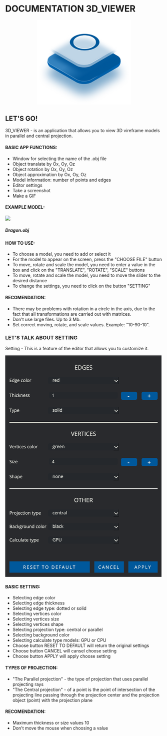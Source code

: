 <h1>DOCUMENTATION 3D_VIEWER</h1>

<p align="center">
    <img width="300" src="misc/images/logo.png">
</p>

<h2>LET'S GO!</h2>
<p>3D_VIEWER - is an application that allows you to view 3D vireframe models in parallel and central projection.
</p>
<h4>BASIC APP FUNCTIONS:</h4>
<ul>
    <li>Window for selecting the name of the .obj file</li>
    <li>Object translate by Ox, Oy, Oz</li>
    <li>Object rotation by Ox, Oy, Oz</li>
    <li>Object approximation by Ox, Oy, Oz</li>
    <li>Model information: number of points and edges</li>
    <li>Editor settings</li>
    <li>Take a screenshot</li>
    <li>Make a GIF</li>
</ul>
<h4>EXAMPLE MODEL:</h4>
<img width="1000" src="misc/images/dragon.gif">
<h5>Dragon.obj</h5>
<h4>HOW TO USE:</h4>
<ul>
    <li>To choose a model, you need to add or select it</li>
    <li>For the model to appear on the screen, press the "CHOOSE FILE" button</li>
    <li>To move, rotate and scale the model, you need to enter a value in the box and click on the
        "TRANSLATE", "ROTATE", "SCALE" buttons
    </li>
    <li>To move, rotate and scale the model, you need to move the slider to the desired distance</li>
    <li>To change the settings, you need to click on the button "SETTING"</li>
</ul>
<h4>RECOMENDATION:</h4>
<ul>
    <li>There may be problems with rotation in a circle in the axis, due to the fact that all transformations are
        carried out with matrices.</li>
    <li>Don't use large files. Up to 3 Mb.</li>
    <li>Set correct moving, rotate, and scale values. Example: "10-90-10".</li>
</ul>
<h3>LET'S TALK ABOUT SETTING</h3>
<p>Setting - This is a feature of the editor that allows you to customize it.</p>
<img width="500"  src="misc/images/setting.png">
<h4>BASIC SETTING:</h4>
<ul>
    <li>Selecting edge color</li>
    <li>Selecting edge thickness</li>
    <li>Selecting edge type: dotted or solid</li>
    <li>Selecting vertices color</li>
    <li>Selecting vertices size</li>
    <li>Selecting vertices shape</li>
    <li>Selecting projection type: central or parallel</li>
    <li>Selecting background color</li>
    <li>Selecting calculate type models: GPU or CPU</li>
    <li>Choose button RESET TO DEFAULT will return the original settings</li>
    <li>Choose button CANCEL will cansel choose setting</li>
    <li>Choose button APPLY will apply choose setting</li>
</ul>
<h4>TYPES OF PROJECTION:</h4>
<ul>
    <li>"The Parallel projection" - the type of projection that uses parallel projecting rays</li>
    <li>"The Central projection" - of a point is the point of intersection of the projecting line passing
        through the projection center and the projection object (point) with the projection plane</li>
</ul>
<h4>RECOMENDATION:</h4>
<ul>
    <li>Maximum thickness or size values 10</li>
    <li>Don't move the mouse when choosing a value</li>
</ul>
